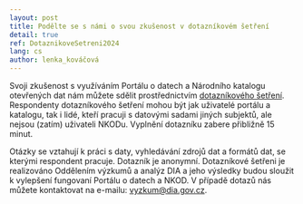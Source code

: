```yaml
---
layout: post
title: Podělte se s námi o svou zkušenost v dotazníkovém šetření
detail: true
ref: DotaznikoveSetreni2024
lang: cs
author: lenka_kováčová
---
```


Svoji zkušenost s využíváním Portálu o datech a Národního katalogu otevřených dat nám můžete sdělit prostřednictvím [dotazníkového šetření](https://survey.zohopublic.eu/zs/g6DXGA).
Respondenty dotazníkového šetření mohou být jak uživatelé portálu a katalogu, tak i lidé, kteří pracuji s datovými sadami jiných subjektů, ale nejsou (zatím) uživateli NKODu.
Vyplnění dotazníku zabere přibližně 15 minut. 
<!--more-->

Otázky se vztahují k práci s daty, vyhledávání zdrojů dat a formátů dat, se kterými respondent pracuje.
Dotazník je anonymní.
Dotazníkové šetřeni je realizováno Oddělením výzkumů a analýz DIA a jeho výsledky budou sloužit k vylepšení fungovaní Portálu o datech a NKOD.
V případě dotazů nás můžete kontaktovat na e-mailu: [vyzkum@dia.gov.cz](mailto:vyzkum@dia.gov.cz).

